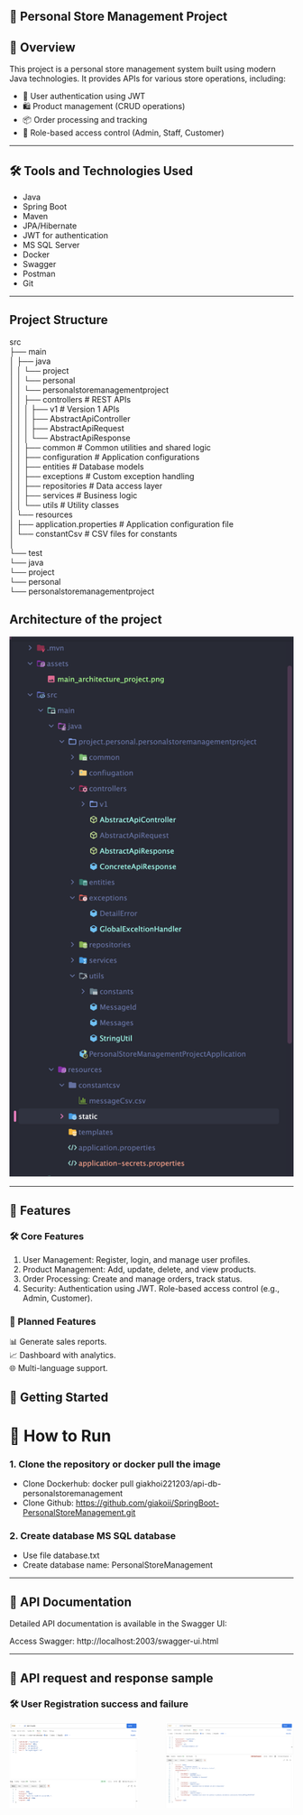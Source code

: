 ## 🛒 Personal Store Management Project
## 🌟 Overview
This project is a personal store management system built using modern Java technologies. It provides APIs for various store operations, including:
- 🔐 User authentication using JWT
- 🛍️ Product management (CRUD operations)
- 📦 Order processing and tracking
- 🚦 Role-based access control (Admin, Staff, Customer)
---

## 🛠️ Tools and Technologies Used
- Java
- Spring Boot
- Maven
- JPA/Hibernate
- JWT for authentication
- MS SQL Server
- Docker
- Swagger
- Postman
- Git
---
## Project Structure
src  
├── main  
│   ├── java  
│   │   └── project  
│   │       └── personal  
│   │           └── personalstoremanagementproject  
│   │               ├── controllers           # REST APIs  
│   │               │   ├── v1                # Version 1 APIs  
│   │               │       ├── AbstractApiController  
│   │               │       ├── AbstractApiRequest  
│   │               │       └── AbstractApiResponse  
│   │               ├── common                # Common utilities and shared logic  
│   │               ├── configuration         # Application configurations  
│   │               ├── entities             # Database models  
│   │               ├── exceptions           # Custom exception handling  
│   │               ├── repositories         # Data access layer  
│   │               ├── services             # Business logic  
│   │               └── utils                # Utility classes  
│   └── resources  
│       ├── application.properties           # Application configuration file  
│       └── constantCsv                      # CSV files for constants  
│  
└── test  
└── java  
└── project  
└── personal  
└── personalstoremanagementproject

<h2>
     Architecture of the project
</h2>
<img src="assets/main_architecture_project.png">

---

## 🌟 Features
### 🛠️ Core Features
1. User Management: Register, login, and manage user profiles.
2. Product Management:
Add, update, delete, and view products.
3. Order Processing:
Create and manage orders, track status.
4. Security:
Authentication using JWT.
Role-based access control (e.g., Admin, Customer).
### 🚀 Planned Features
📊 Generate sales reports.<br>
📈 Dashboard with analytics.<br>
🌐 Multi-language support.

## 🚀 Getting Started
# 🚀 How to Run
### 1. Clone the repository or docker pull the image ###
- Clone Dockerhub: docker pull giakhoi221203/api-db-personalstoremanagement
- Clone Github: https://github.com/giakoii/SpringBoot-PersonalStoreManagement.git
### 2. Create database MS SQL database ###
- Use file database.txt 
- Create database name: PersonalStoreManagement
---
## 📖 API Documentation
Detailed API documentation is available in the Swagger UI:

Access Swagger: http://localhost:2003/swagger-ui.html

----

## 📖 API request and response sample

### 🛠️ User Registration success and failure
<div style="display: flex; justify-content: space-between;">
  <img src="assets/postman_user_success.png" width="45%" />
  <img src="assets/postman_user_fail.png" width="45%" />
</div>





